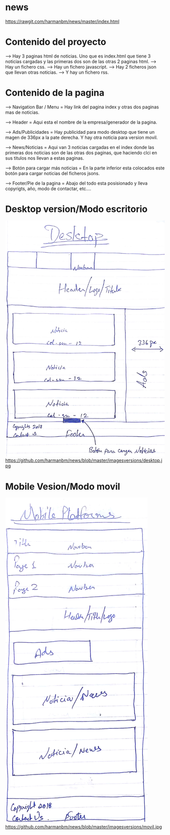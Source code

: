 # news

https://rawgit.com/harmanbm/news/master/index.html

# Contenido del proyecto
--> Hay 3 paginas html de noticias. Uno que es index.html que tiene 3 noticias cargadas y las primeras dos son de las otras 2 paginas html.
--> Hay un fichero css.
--> Hay un fichero javascript.
--> Hay 2 ficheros json que llevan otras noticias.
--> Y hay un fichero rss.

# Contenido de la pagina
--> Navigation Bar / Menu = Hay link del pagina index y otras dos paginas mas de noticias.

--> Header = Aqui esta el nombre de la empresa/generador de la pagina.

--> Ads/Publicidades = Hay publicidad para modo desktop que tiene un magen de 336px a la pate derecha. Y hay otra noticia para version movil.

--> News/Noticias = Aqui van 3 noticias cargadas en el index donde las primeras dos noticias son de las otras dos paginas, que haciendo clci en sus titulos nos llevan a estas paginas.

--> Botón para cargar más noticias = En la parte inferior esta colocados este botón para cargar noticias del ficheros jsons.

--> Footer/Pie de la pagina = Abajo del todo esta posisionado y lleva copyrigts, año, modo de contactar, etc....

# Desktop version/Modo escritorio
![GitHub Logo](/imagesversions/desktop.jpg)
https://github.com/harmanbm/news/blob/master/imagesversions/desktop.jpg

# Mobile Vesion/Modo movil
![GitHub Logo](/imagesversions/movil.jpg)
https://github.com/harmanbm/news/blob/master/imagesversions/movil.jpg

